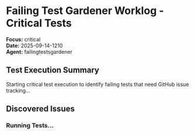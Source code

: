 # Failing Test Gardener Worklog - Critical Tests
**Focus:** critical  
**Date:** 2025-09-14-1210  
**Agent:** failingtestsgardener  

## Test Execution Summary

Starting critical test execution to identify failing tests that need GitHub issue tracking...

## Discovered Issues

### Running Tests...
